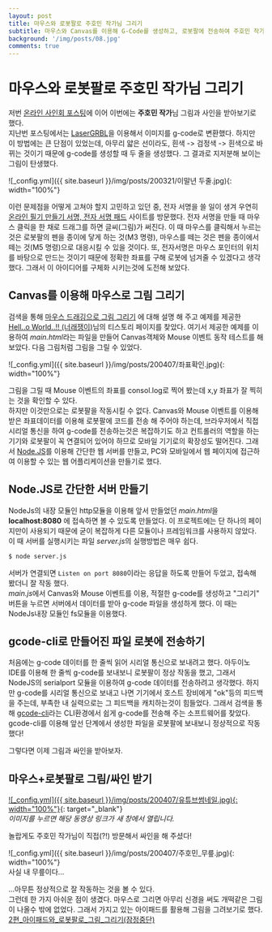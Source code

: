 ```yaml
---
layout: post
title: 마우스와 로봇팔로 주호민 작가님 그리기
subtitle: 마우스와 Canvas를 이용해 G-Code를 생성하고, 로봇팔에 전송하여 주호민 작가님 그림과 사인받기(+주작가님 방문?!)
background: '/img/posts/08.jpg'
comments: true
---
```


# 마우스와 로봇팔로 주호민 작가님 그리기

저번 [온라인 사인회 포스팅](https://ductility.github.io/2020/03/21/%EC%98%A8%EB%9D%BC%EC%9D%B8%EC%82%AC%EC%9D%B8%ED%9A%8C/)에 이어 이번에는 **주호민 작가**님 그림과 사인을 받아보기로 했다.   
지난번 포스팅에서는 [LaserGRBL](http://lasergrbl.com/)을 이용해서 이미지를 g-code로 변환했다. 하지만 이 방법에는 큰 단점이 있었는데, 아무리 얇은 선이라도, 흰색 -> 검정색 -> 흰색으로 바뀌는 것이기 때문에 g-code를 생성할 때 두 줄을 생성했다. 그 결과로 지저분해 보이는 그림이 탄생했다.   

![_config.yml]({{ site.baseurl }}/img/posts/200321/이말년 두줄.jpg){: width="100%"}

이런 문제점을 어떻게 고쳐야 할지 고민하고 있던 중, 전자 서명을 쓸 일이 생겨 우연히 [온라인 필기 만들기 서명, 전자 서명 패드](https://www.signaturemaker.in/ko/draw-a-signature-online/) 사이트를 방문했다. 전자 서명을 만들 때 마우스 클릭을 한 채로 드래그를 하면 글씨(그림)가 써진다. 이 때 마우스를 클릭해서 누르는 것은 로봇팔의 펜을 종이에 닿게 하는 것(M3 명령), 마우스를 떼는 것은 펜을 종이에서 떼는 것(M5 명령)으로 대응시킬 수 있을 것이다. 또, 전자서명은 마우스 포인터의 위치를 바탕으로 만드는 것이기 때문에 정확한 좌표를 구해 로봇에 넘겨줄 수 있겠다고 생각했다. 그래서 이 아이디어를 구체화 시키는것에 도전해 보았다.

## Canvas를 이용해 마우스로 그림 그리기

검색을 통해 [마우스 드래깅으로 그림 그리기](https://kkk-kkk.tistory.com/entry/%EC%98%88%EC%A0%9C-11-11-%EB%A7%88%EC%9A%B0%EC%8A%A4-%EB%93%9C%EB%9E%98%EA%B9%85%EC%9C%BC%EB%A1%9C-%EC%BA%94%EB%B2%84%EC%8A%A4%EC%97%90-%EA%B7%B8%EB%A6%BC-%EA%B7%B8%EB%A6%AC%EA%B8%B0) 에 대해 설명 해 주고 예제를 제공한 
[Hell..o World..!! (너래쟁이)](https://kkk-kkk.tistory.com/)님의 티스토리 페이지를 찾았다. 여기서 제공한 예제를 이용하여 *main.html*라는 파일을 만들어 Canvas객체와 Mouse 이벤트 동작 테스트를 해 보았다. 다음 그림처럼 그림을 그릴 수 있었다.

![_config.yml]({{ site.baseurl }}/img/posts/200407/좌표확인.jpg){: width="100%"}

그림을 그릴 때 Mouse 이벤트의 좌표를 consol.log로 찍어 봤는데 x,y 좌표가 잘 찍히는 것을 확인할 수 있다.   
하지만 이것만으로는 로봇팔을 작동시킬 수 없다. Canvas와 Mouse 이벤트를 이용해 받은 좌표데이터를 이용해 로봇팔에 코드를 전송 해 주어야 하는데, 브라우저에서 직접 시리얼 통신을 하여 g-code를 전송하는것은 복잡하기도 하고 컨트롤러의 역할을 하는 기기와 로봇팔이 꼭 연결되어 있어야 하므로 모바일 기기로의 확장성도 떨어진다. 그래서 [Node.JS](https://nodejs.org/ko/)를 이용해 간단한 웹 서버를 만들고, PC와 모바일에서 웹 페이지에 접근하여 이용할 수 있는 웹 어플리케이션을 만들기로 했다.

## Node.JS로 간단한 서버 만들기

NodeJs의 내장 모듈인 http모듈을 이용해 앞서 만들었던 *main.html*을 **localhost:8080** 에 접속하면 볼 수 있도록 만들었다. 이 프로젝트에는 단 하나의 페이지만이 사용되기 때문에 굳이 복잡하게 다른 모듈이나 프레임워크를 사용하지 않았다. 이 때 서버를 실행시키는 파일 *server.js*의 실행방법은 매우 쉽다.

```bash
$ node server.js
```
서버가 연결되면 ```Listen on port 8080```이라는 응답을 하도록 만들어 두었고, 접속해 봤더니 잘 작동 했다.   
*main.js*에서 Canvas와 Mouse 이벤트를 이용, 적절한 g-code를 생성하고 "그리기" 버튼을 누르면 서버에서 데이터를 받아 g-code 파일을 생성하게 했다. 이 때는 NodeJs내장 모듈인 fs모듈을 이용했다.

## gcode-cli로 만들어진 파일 로봇에 전송하기

처음에는 g-code 데이터를 한 줄씩 읽어 시리얼 통신으로 보내려고 했다. 아두이노 IDE를 이용해 한 줄씩 g-code를 보내보니 로봇팔이 정상 작동을 했고, 그래서 NodeJS의 serialport 모듈을 이용하여 g-code 데이터를 전송하려고 생각했다. 하지만 g-code를 시리얼 통신으로 보내고 나면 기기에서 호스트 장비에게 "ok"등의 피드백을 주는데, 부족한 내 실력으로는 그 피드백을 캐치하는것이 힘들었다. 그래서 검색을 통해 [gcode-cli](https://github.com/hzeller/gcode-cli/)라는 CLI환경에서 쉽게 g-code를 전송해 주는 소프트웨어를 찾았다. gcode-cli를 이용해 앞선 단계에서 생성한 파일을 로봇팔에 보내보니 정상적으로 작동했다!

그렇다면 이제 그림과 싸인을 받아보자.

## 마우스+로봇팔로 그림/싸인 받기
[![_config.yml]({{ site.baseurl }}/img/posts/200407/유튜브썸네일.jpg){: width="100%"}](https://www.youtube.com/watch?v=fTB9tCB1Yvo?t=0s){: target="_blank"}   
*이미지를 누르면 해당 동영상 링크가 새 창에서 열립니다.*

놀랍게도 주호민 작가님이 직접(?!) 방문해서 싸인을 해 주셨다!

![_config.yml]({{ site.baseurl }}/img/posts/200407/주호민_무릎.jpg){: width="100%"}   
사실 내 무릎이다...

...아무튼 정상적으로 잘 작동하는 것을 볼 수 있다.   
그런데 한 가지 아쉬운 점이 생겼다. 마우스로 그리면 아무리 신경을 써도 개떡같은 그림이 나올수 밖에 없었다. 그래서 가지고 있는 아이패드를 활용해 그림을 그려보기로 했다.
[2편_아이패드와_로봇팔로_그림_그리기(잠정중단)]()